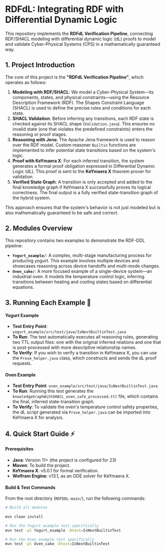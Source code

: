 # RDFdL: Integrating RDF with Differential Dynamic Logic

This repository implements the **RDFdL Verification Pipeline**, connecting RDF/SHACL modeling with differential dynamic logic (dL) proofs to model and validate Cyber-Physical Systems (CPS) in a mathematically guaranteed way.

## 1. Project Introduction 

The core of this project is the **"RDFdL Verification Pipeline"**, which operates as follows:

1.  **Modeling with RDF/SHACL**: We model a Cyber-Physical System—its components, states, and physical constraints—using the Resource Description Framework (RDF). The Shapes Constraint Language (SHACL) is used to define the precise rules and conditions for each state.
2.  **SHACL Validation**: Before inferring any transitions, each RDF state is checked against its SHACL shape (`Validation.java`). This ensures no invalid state (one that violates the predefined constraints) enters the reasoning or proof stages.
3.  **Reasoning with Jena**: The Apache Jena framework is used to reason over the RDF model. Custom reasoner `Builtin` functions are implemented to infer potential state transitions based on the system's logic.
4.  **Proof with KeYmaera X**: For each inferred transition, the system generates a formal proof obligation expressed in Differential Dynamic Logic (dL). This proof is sent to the **KeYmaera X** theorem prover for validation.
5.  **Verified State Graph**: A transition is only accepted and added to the final knowledge graph if KeYmaera X successfully proves its logical correctness. The final output is a fully verified state-transition graph of the hybrid system.

This approach ensures that the system's behavior is not just modeled but is also mathematically guaranteed to be safe and correct.

## 2. Modules Overview 

This repository contains two examples to demonstrate the RDF-DDL pipeline:

* **`Yogurt_example/`**: A complex, multi-stage manufacturing process for producing yogurt. This example involves multiple devices and showcases reasoning across device handoffs and multi-mode changes.
* **`Oven_cake/`**: A more focused example of a single-device system—an industrial oven. It models the temperature control logic, inferring transitions between heating and cooling states based on differential equations.

## 3. Running Each Example 🚀

#### Yogurt Example 

* **Test Entry Point**: `yogurt_example/src/test/java/IsNextBuiltinTest.java`
* **To Run**: The test automatically executes all reasoning rules, generating two TTL output files: one with the original inferred relations and one that is post-processed with more descriptive relationship names.
* **To Verify**: If you wish to verify a transition in KeYmaera X, you can use the `Prove_helper.java` class, which constructs and sends the dL proof requests.

#### Oven Example 

* **Test Entry Point**: `oven_example/src/test/java/IsNextBuiltinTest.java`
* **To Run**: Running this test generates the `knowledgeGraphWithSHACL_oven_safe_processed.ttl` file, which contains the final, inferred state-transition graph.
* **To Verify**: To validate the oven's temperature control safety properties, the dL script generated via `Prove_helper.java` can be imported into KeYmaera X for analysis.

## 4. Quick Start Guide ⚡

#### Prerequisites
* **Java**: Version 11+ (the project is configured for 23)
* **Maven**: To build the project.
* **KeYmaera X**: v5.0.1 for formal verification.
* **Wolfram Engine**: v13.1, as an ODE solver for KeYmaera X.

#### Build & Test Commands
From the root directory (`RDFDDL-main/`), run the following commands:

```bash
# Build all modules
 
mvn clean install

# Run the Yogurt example test specifically
mvn test -pl Yogurt_example -Dtest=IsNextBuiltinTest

# Run the Oven example test specifically
mvn test -pl Oven_cake -Dtest=IsNextBuiltinTest
